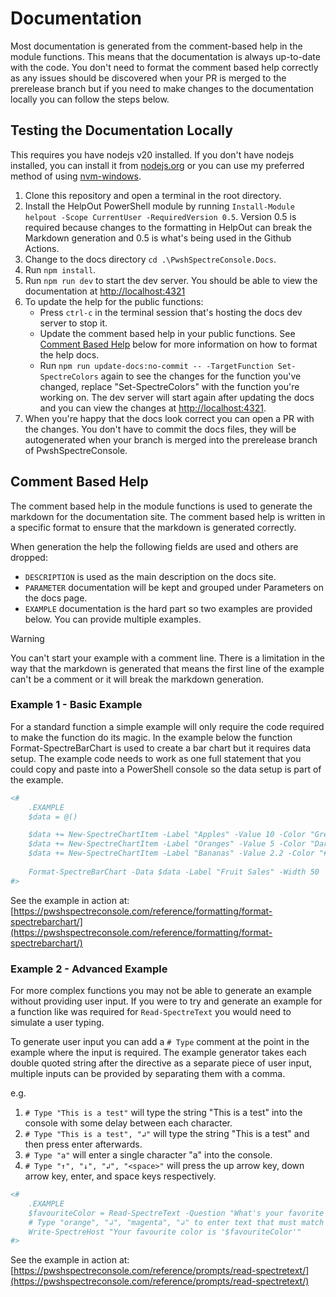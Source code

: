 # Documentation

Most documentation is generated from the comment-based help in the module functions. This means that the documentation is always up-to-date with the code. You don't need to format the comment based help correctly as any issues should be discovered when your PR is merged to the prerelease branch but if you need to make changes to the documentation locally you can follow the steps below.  

## Testing the Documentation Locally

This requires you have nodejs v20 installed. If you don't have nodejs installed, you can install it from [nodejs.org](https://nodejs.org/) or you can use my preferred method of using [nvm-windows](https://github.com/coreybutler/nvm-windows).

1. Clone this repository and open a terminal in the root directory.
2. Install the HelpOut PowerShell module by running `Install-Module helpout -Scope CurrentUser -RequiredVersion 0.5`. Version 0.5 is required because changes to the formatting in HelpOut can break the Markdown generation and 0.5 is what's being used in the Github Actions.
3. Change to the docs directory `cd .\PwshSpectreConsole.Docs`.
4. Run `npm install`.
5. Run `npm run dev` to start the dev server. You should be able to view the documentation at [http://localhost:4321](http://localhost:4321)  
6. To update the help for the public functions:
   - Press `ctrl-c` in the terminal session that's hosting the docs dev server to stop it.
   - Update the comment based help in your public functions. See [Comment Based Help](#comment-based-help) below for more information on how to format the help docs.
   - Run `npm run update-docs:no-commit -- -TargetFunction Set-SpectreColors` again to see the changes for the function you've changed, replace "Set-SpectreColors" with the function you're working on. The dev server will start again after updating the docs and you can view the changes at [http://localhost:4321](http://localhost:4321).  
7. When you're happy that the docs look correct you can open a PR with the changes. You don't have to commit the docs files, they will be autogenerated when your branch is merged into the prerelease branch of PwshSpectreConsole.

## Comment Based Help

The comment based help in the module functions is used to generate the markdown for the documentation site. The comment based help is written in a specific format to ensure that the markdown is generated correctly.

When generation the help the following fields are used and others are dropped:

- `DESCRIPTION` is used as the main description on the docs site.
- `PARAMETER` documentation will be kept and grouped under Parameters on the docs page.
- `EXAMPLE` documentation is the hard part so two examples are provided below. You can provide multiple examples.
  
> [!WARNING]  
> You can't start your example with a comment line. There is a limitation in the way that the markdown is generated that means the first line of the example can't be a comment or it will break the markdown generation.

### Example 1 - Basic Example

For a standard function a simple example will only require the code required to make the function do its magic. In the example below the function Format-SpectreBarChart is used to create a bar chart but it requires data setup. The example code needs to work as one full statement that you could copy and paste into a PowerShell console so the data setup is part of the example.

```powershell
<#
    .EXAMPLE
    $data = @()

    $data += New-SpectreChartItem -Label "Apples" -Value 10 -Color "Green"
    $data += New-SpectreChartItem -Label "Oranges" -Value 5 -Color "DarkOrange"
    $data += New-SpectreChartItem -Label "Bananas" -Value 2.2 -Color "#FFFF00"
    
    Format-SpectreBarChart -Data $data -Label "Fruit Sales" -Width 50
#>
```

See the example in action at: [https://pwshspectreconsole.com/reference/formatting/format-spectrebarchart/](https://pwshspectreconsole.com/reference/formatting/format-spectrebarchart/)

### Example 2 - Advanced Example

For more complex functions you may not be able to generate an example without providing user input. If you were to try and generate an example for a function like was required for `Read-SpectreText` you would need to simulate a user typing.

To generate user input you can add a `# Type` comment at the point in the example where the input is required. The example generator takes each double quoted string after the directive as a separate piece of user input, multiple inputs can be provided by separating them with a comma.

e.g.

1. `# Type "This is a test"` will type the string "This is a test" into the console with some delay between each character.  
2. `# Type "This is a test", "↲"` will type the string "This is a test" and then press enter afterwards.
3. `# Type "a"` will enter a single character "a" into the console.
4. `# Type "↑", "↓", "↲", "<space>"` will press the up arrow key, down arrow key, enter, and space keys respectively.

```powershell
<#
    .EXAMPLE
    $favouriteColor = Read-SpectreText -Question "What's your favorite color?" -AnswerColor "Cyan1" -Choices "Black", "Green", "Magenta", "I'll never tell!"
    # Type "orange", "↲", "magenta", "↲" to enter text that must match a choice in the choices list, orange will be rejected, magenta will be accepted
    Write-SpectreHost "Your favourite color is '$favouriteColor'"
#>
```

See the example in action at: [https://pwshspectreconsole.com/reference/prompts/read-spectretext/](https://pwshspectreconsole.com/reference/prompts/read-spectretext/)
